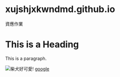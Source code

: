 # xujshjxkwndmd.github.io
資應作業
<html>
  
<head>
  <title>試做</title>
</head>

<body>
  <h1>This is a Heading</h1>
  <p>This is a paragraph.</p>
  <img src="https://pgw.udn.com.tw/gw/photo.php?u=https://uc.udn.com.tw/photo/2017/10/03/99/4074180.jpg&x=0&y=0&sw=0&sh=0&sl=W&fw=1050" title="柴犬好可愛!">
  <a href="https://www.google.com.tw/?gws_rd=ssl#spf=1573116543610" title="google">google</a>
 
</body>


</html>

